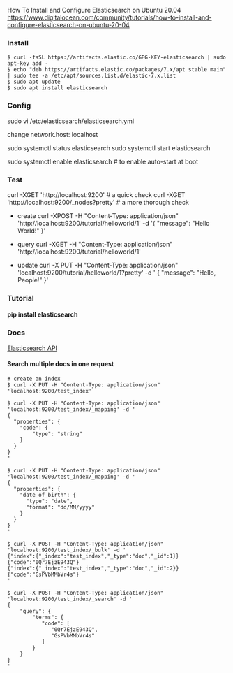 How To Install and Configure Elasticsearch on Ubuntu 20.04
https://www.digitalocean.com/community/tutorials/how-to-install-and-configure-elasticsearch-on-ubuntu-20-04



### Install
```
$ curl -fsSL https://artifacts.elastic.co/GPG-KEY-elasticsearch | sudo apt-key add -
$ echo "deb https://artifacts.elastic.co/packages/7.x/apt stable main" | sudo tee -a /etc/apt/sources.list.d/elastic-7.x.list
$ sudo apt update
$ sudo apt install elasticsearch

```

### Config

sudo vi /etc/elasticsearch/elasticsearch.yml

change
network.host: localhost

sudo systemctl status elasticsearch
sudo systemctl start elasticsearch

sudo systemctl enable elasticsearch  # to enable auto-start at boot


### Test

curl -XGET 'http://localhost:9200'                # a quick check
curl -XGET 'http://localhost:9200/_nodes?pretty'   # a more thorough check

- create
curl -XPOST -H "Content-Type: application/json" 'http://localhost:9200/tutorial/helloworld/1' -d '{ "message": "Hello World!" }'

- query
curl -XGET -H "Content-Type: application/json" 'http://localhost:9200/tutorial/helloworld/1' 

- update
curl -X PUT -H "Content-Type: application/json"  'localhost:9200/tutorial/helloworld/1?pretty' -d '
{
  "message": "Hello, People!"
}'


### Tutorial

#### pip install elasticsearch

### Docs

[Elasticsearch API](https://www.elastic.co/guide/en/elasticsearch/reference/current/docs.html)


#### Search multiple docs in one request

```
# create an index
$ curl -X PUT -H "Content-Type: application/json"  'localhost:9200/test_index'

$ curl -X PUT -H "Content-Type: application/json"  'localhost:9200/test_index/_mapping' -d '
{
  "properties": {
    "code": {
        "type": "string"
    }
  }
}
'

$ curl -X PUT -H "Content-Type: application/json"  'localhost:9200/test_index/_mapping' -d '
{
  "properties": {
    "date_of_birth": {
      "type": "date",
      "format": "dd/MM/yyyy"
    }
  }
}
'

$ curl -X POST -H "Content-Type: application/json"  'localhost:9200/test_index/_bulk' -d '
{"index":{"_index":"test_index","_type":"doc","_id":1}}
{"code":"0Qr7EjzE943Q"}
{"index":{"_index":"test_index","_type":"doc","_id":2}}
{"code":"GsPVbMMbVr4s"}
'

$ curl -X POST -H "Content-Type: application/json"  'localhost:9200/test_index/_search' -d '
{
    "query": {
        "terms": {
           "code": [
              "0Qr7EjzE943Q",
              "GsPVbMMbVr4s"
           ]
        }
    }
}
'

```